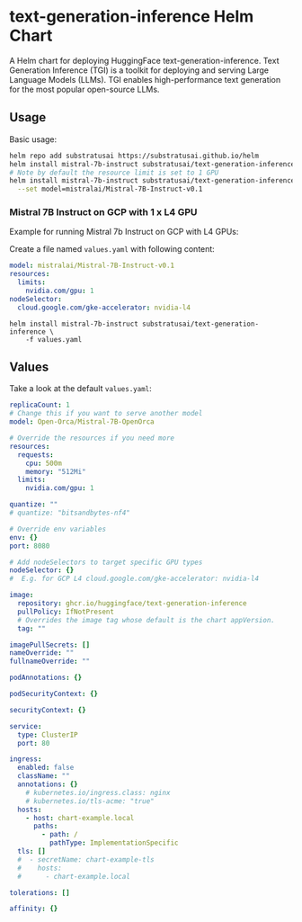 # text-generation-inference Helm Chart

A Helm chart for deploying HuggingFace text-generation-inference.
Text Generation Inference (TGI) is a toolkit for deploying and serving
Large Language Models (LLMs). TGI enables high-performance text
generation for the most popular open-source LLMs.


## Usage

Basic usage:
```bash
helm repo add substratusai https://substratusai.github.io/helm
helm install mistral-7b-instruct substratusai/text-generation-inference
# Note by default the resource limit is set to 1 GPU
helm install mistral-7b-instruct substratusai/text-generation-inference \
  --set model=mistralai/Mistral-7B-Instruct-v0.1
```

### Mistral 7B Instruct on GCP with 1 x L4 GPU
Example for running Mistral 7b Instruct on GCP with L4 GPUs:


Create a file named `values.yaml` with following content:

[embedmd]:# (examples/mistral-7b-instruct-gcp-l4.yaml)
```yaml
model: mistralai/Mistral-7B-Instruct-v0.1
resources:
  limits:
    nvidia.com/gpu: 1
nodeSelector:
  cloud.google.com/gke-accelerator: nvidia-l4
```

```
helm install mistral-7b-instruct substratusai/text-generation-inference \
    -f values.yaml
```

## Values

Take a look at the default `values.yaml`:

[embedmd]:# (values.yaml)
```yaml
replicaCount: 1
# Change this if you want to serve another model
model: Open-Orca/Mistral-7B-OpenOrca

# Override the resources if you need more
resources:
  requests:
    cpu: 500m
    memory: "512Mi"
  limits:
    nvidia.com/gpu: 1

quantize: ""
# quantize: "bitsandbytes-nf4"

# Override env variables
env: {}
port: 8080

# Add nodeSelectors to target specific GPU types
nodeSelector: {}
#  E.g. for GCP L4 cloud.google.com/gke-accelerator: nvidia-l4

image:
  repository: ghcr.io/huggingface/text-generation-inference
  pullPolicy: IfNotPresent
  # Overrides the image tag whose default is the chart appVersion.
  tag: ""

imagePullSecrets: []
nameOverride: ""
fullnameOverride: ""

podAnnotations: {}

podSecurityContext: {}

securityContext: {}

service:
  type: ClusterIP
  port: 80

ingress:
  enabled: false
  className: ""
  annotations: {}
    # kubernetes.io/ingress.class: nginx
    # kubernetes.io/tls-acme: "true"
  hosts:
    - host: chart-example.local
      paths:
        - path: /
          pathType: ImplementationSpecific
  tls: []
  #  - secretName: chart-example-tls
  #    hosts:
  #      - chart-example.local

tolerations: []

affinity: {}
```
